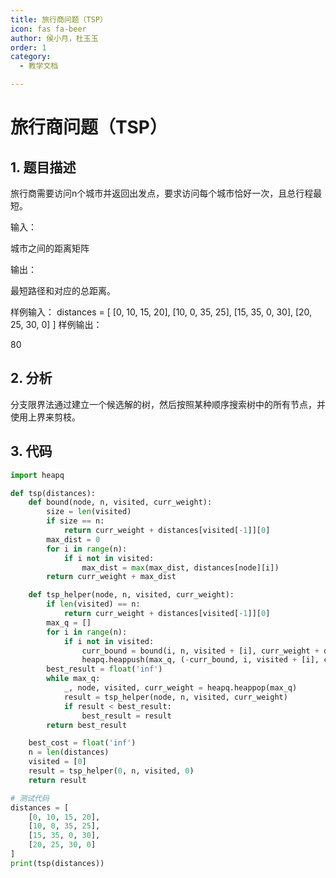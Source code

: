 ```yaml
---
title: 旅行商问题（TSP）
icon: fas fa-beer
author: 侯小月，杜玉玉
order: 1
category:
  - 教学文档

---
```


# 旅行商问题（TSP）
## 1. 题目描述

旅行商需要访问n个城市并返回出发点，要求访问每个城市恰好一次，且总行程最短。

输入：

城市之间的距离矩阵

输出：

最短路径和对应的总距离。

样例输入：
distances = [
    [0, 10, 15, 20],
    [10, 0, 35, 25],
    [15, 35, 0, 30],
    [20, 25, 30, 0]
]
样例输出：

80

## 2. 分析

分支限界法通过建立一个候选解的树，然后按照某种顺序搜索树中的所有节点，并使用上界来剪枝。

## 3. 代码

```python
import heapq

def tsp(distances):
    def bound(node, n, visited, curr_weight):
        size = len(visited)
        if size == n:
            return curr_weight + distances[visited[-1]][0]
        max_dist = 0
        for i in range(n):
            if i not in visited:
                max_dist = max(max_dist, distances[node][i])
        return curr_weight + max_dist

    def tsp_helper(node, n, visited, curr_weight):
        if len(visited) == n:
            return curr_weight + distances[visited[-1]][0]
        max_q = []
        for i in range(n):
            if i not in visited:
                curr_bound = bound(i, n, visited + [i], curr_weight + distances[node][i])
                heapq.heappush(max_q, (-curr_bound, i, visited + [i], curr_weight + distances[node][i]))
        best_result = float('inf')
        while max_q:
            _, node, visited, curr_weight = heapq.heappop(max_q)
            result = tsp_helper(node, n, visited, curr_weight)
            if result < best_result:
                best_result = result
        return best_result

    best_cost = float('inf')
    n = len(distances)
    visited = [0]
    result = tsp_helper(0, n, visited, 0)
    return result

# 测试代码
distances = [
    [0, 10, 15, 20],
    [10, 0, 35, 25],
    [15, 35, 0, 30],
    [20, 25, 30, 0]
]
print(tsp(distances))
```
